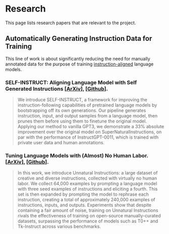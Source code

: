 # Research

This page lists research papers that are relevant to the project.

## Automatically Generating Instruction Data for Training

This line of work is about significantly reducing the need for manually
annotated data for the purpose of training
[instruction-aligned](https://openai.com/blog/instruction-following/) language
models.

### SELF-INSTRUCT: Aligning Language Model with Self Generated Instructions [[ArXiv](https://arxiv.org/pdf/2212.10560.pdf)], [[Github](https://github.com/yizhongw/self-instruct)].

> We introduce SELF-INSTRUCT, a framework for improving the
> instruction-following capabilities of pretrained language models by
> bootstrapping off its own generations. Our pipeline generates instruction,
> input, and output samples from a language model, then prunes them before using
> them to finetune the original model. Applying our method to vanilla GPT3, we
> demonstrate a 33% absolute improvement over the original model on
> SuperNaturalInstructions, on par with the performance of InstructGPT-0011,
> which is trained with private user data and human annotations.

### Tuning Language Models with (Almost) No Human Labor. [[ArXiv](https://arxiv.org/pdf/2212.09689.pdf)], [[Github](https://github.com/orhonovich/unnatural-instructions)].

> In this work, we introduce Unnatural Instructions: a large dataset of creative
> and diverse instructions, collected with virtually no human labor. We collect
> 64,000 examples by prompting a language model with three seed examples of
> instructions and eliciting a fourth. This set is then expanded by prompting
> the model to rephrase each instruction, creating a total of approximately
> 240,000 examples of instructions, inputs, and outputs. Experiments show that
> despite containing a fair amount of noise, training on Unnatural Instructions
> rivals the effectiveness of training on open-source manually-curated datasets,
> surpassing the performance of models such as T0++ and Tk-Instruct across
> various benchmarks.
